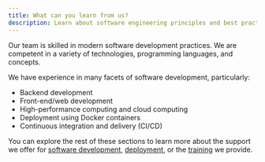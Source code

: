 ```yaml
---
title: What can you learn from us?
description: Learn about software engineering principles and best practices.
---
```


Our team is skilled in modern software development practices.
We are competent in a variety of technologies, programming languages, and concepts.

We have experience in many facets of software development, particularly:

- Backend development
- Front-end/web development
- High-performance computing and cloud computing
- Deployment using Docker containers
- Continuous integration and delivery (CI/CD)

You can explore the rest of these sections to learn more about the support we offer for [software development](/software_engineering/development), [deployment](/software_engineering/deployment), or the [training](/software_engineering/training) we provide.
